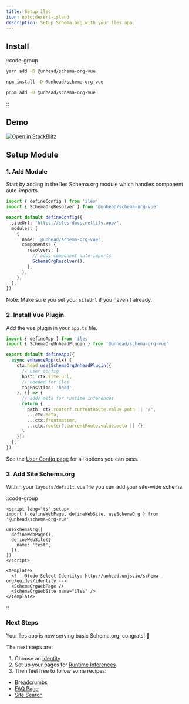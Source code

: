 ```yaml
---
title: Setup îles
icon: noto:desert-island
description: Setup Schema.org with your îles app.
---
```


## Install

::code-group

```bash [yarn]
yarn add -D @unhead/schema-org-vue
```

```bash [npm]
npm install -D @unhead/schema-org-vue
```

```bash [pnpm]
pnpm add -D @unhead/schema-org-vue
```

::


## Demo

<a href="https://stackblitz.com/edit/iles-8zfeud" target="_blank">
  <img alt="Open in StackBlitz" src="https://camo.githubusercontent.com/bf5c9492905b6d3b558552de2c848c7cce2e0a0f0ff922967115543de9441522/68747470733a2f2f646576656c6f7065722e737461636b626c69747a2e636f6d2f696d672f6f70656e5f696e5f737461636b626c69747a2e737667">
</a>


## Setup Module

### 1. Add Module

Start by adding in the îles Schema.org module which handles component auto-imports.

```ts [iles.config.ts]
import { defineConfig } from 'iles'
import { SchemaOrgResolver } from '@unhead/schema-org-vue'

export default defineConfig({
  siteUrl: 'https://iles-docs.netlify.app/',
  modules: [
    {
      name: '@unhead/schema-org-vue',
      components: {
        resolvers: [
          // adds component auto-imports
          SchemaOrgResolver(),
        ],
      },
    },
  ],
})
```

Note: Make sure you set your `siteUrl` if you haven't already.

### 2. Install Vue Plugin

Add the vue plugin in your `app.ts` file.

```ts [app.ts]
import { defineApp } from 'iles'
import { SchemaOrgUnheadPlugin } from '@unhead/schema-org-vue'

export default defineApp({
  async enhanceApp(ctx) {
    ctx.head.use(SchemaOrgUnheadPlugin({
      // user config
      host: ctx.site.url,
      // needed for iles
      tagPosition: 'head',
    }, () => {
      // adds meta for runtime inferences
      return {
        path: ctx.router?.currentRoute.value.path || '/',
        ...ctx.meta,
        ...ctx.frontmatter,
        ...ctx.router?.currentRoute.value.meta || {},
      }
    }))
  },
})
```

See the [User Config page](/schema-org/guides/user-config) for all options you can pass.

### 3. Add Site Schema.org

Within your `layouts/default.vue` file you can add your site-wide schema.

::code-group

```vue [Composition API]
<script lang="ts" setup>
import { defineWebPage, defineWebSite, useSchemaOrg } from '@unhead/schema-org-vue'

useSchemaOrg([
  defineWebPage(),
  defineWebSite({
    name: 'test',
  }),
])
</script>
```

```vue [Component API]
<template>
  <!-- @todo Select Identity: http://unhead.unjs.io/schema-org/guides/identity -->
  <SchemaOrgWebPage />
  <SchemaOrgWebSite name="îles" />
</template>
```

::

### Next Steps

Your îles app is now serving basic Schema.org, congrats! 🎉

The next steps are:
1. Choose an [Identity](/schema-org/guides/identity)
2. Set up your pages for [Runtime Inferences](/guide/getting-started/how-it-works#runtime-inferences)
3. Then feel free to follow some recipes:

- [Breadcrumbs](/guide/recipes/breadcrumbs)
- [FAQ Page](/guide/recipes/faq)
- [Site Search](/guide/recipes/site-search)
